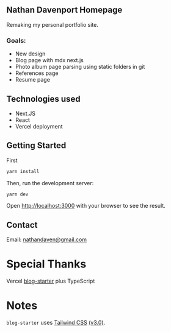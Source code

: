 ## Nathan Davenport Homepage

Remaking my personal portfolio site.

### Goals:

- New design
- Blog page with mdx next.js
- Photo album page parsing using static folders in git
- References page
- Resume page

## Technologies used

- Next.JS
- React
- Vercel deployment

## Getting Started

First

```bash
yarn install
```

Then, run the development server:

```bash
yarn dev
```

Open [http://localhost:3000](http://localhost:3000) with your browser to see the result.

## Contact

Email: [nathandaven@gmail.com](mailto:nathandaven@gmail.com)

# Special Thanks

Vercel [blog-starter](https://github.com/vercel/next.js/tree/canary/examples/blog-starter) plus TypeScript

# Notes

`blog-starter` uses [Tailwind CSS](https://tailwindcss.com) [(v3.0)](https://tailwindcss.com/blog/tailwindcss-v3).
